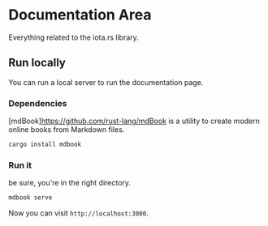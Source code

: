 # Documentation Area

Everything related to the iota.rs library.

## Run locally

You can run a local server to run the documentation page.

### Dependencies

[mdBook]https://github.com/rust-lang/mdBook is a utility to create modern online books from Markdown files.

```bash
cargo install mdbook
```

### Run it

be sure, you're in the right directory.

```bash
mdbook serve
```

Now you can visit `http://localhost:3000`.
